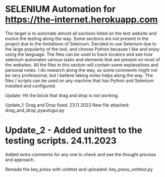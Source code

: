 # SELENIUM Automation for https://the-internet.herokuapp.com

The target is to automate almost all sections listed on the test website and evolve the testing along the way.
Some sections are not present in the project due to the limitations of Selenium.
Decided to use Selenium due to the large popularity of the tool, and choose Python because I like and enjoy using the language.
The files can be used to track locators and see how selenium automates various tasks and elements that are present on most of the websites.
All the files in this section will contain some explanations and personal notes.
I do research along the way, so some comments might not be very professional, but I believe taking notes helps along the way.
The files / scripts can be used on any machine that has Python and Selenium installed and configured.

Update: Hit the block that drag and drop is not working.

Update_1: Drag and Drop fixed. 23.11.2023 
New file attached: drag_and_drop_pyautogui.py

# Update_2 - Added unittest to the testing scripts. 24.11.2023

Added extra comments for any one to check and see the thought process and approach.

Remade the key_press with unittest and uploaded: key_press_unittest.py
